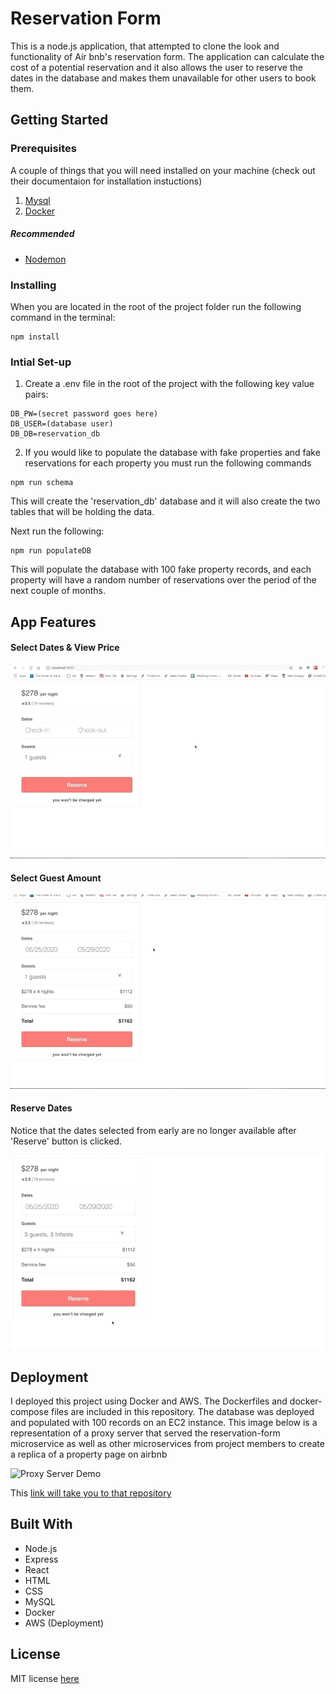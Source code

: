 # Reservation Form
This is a node.js application, that attempted to clone the look and functionality of Air bnb's reservation form.  The application can calculate the cost of a potential reservation and it also allows the user to reserve the dates in the database and makes them unavailable for other users to book them. 

## Getting Started

### Prerequisites
A couple of things that you will need installed on your machine (check out their documentaion for installation instuctions)

1. [Mysql](https://dev.mysql.com/downloads/mysql/)
2. [Docker](https://www.docker.com/products/docker-desktop)

##### Recommended
* [Nodemon](https://nodemon.io/)

### Installing
When you are located in the root of the project folder run the following command in the terminal:
```
npm install
```

### Intial Set-up

1. Create a .env file in the root of the project with the following key value pairs:
```
DB_PW=(secret password goes here)
DB_USER=(database user)
DB_DB=reservation_db
```

2. If you would like to populate the database with fake properties and fake reservations for each property you must run the following commands

```
npm run schema
```
This will create the 'reservation_db' database and it will also create the two tables that will be holding the data.

Next run the following:
```
npm run populateDB
```
This will populate the database with 100 fake property records, and each property will have a random number of reservations over the period of the next couple of months.

## App Features

#### Select Dates & View Price

![Select Dates Gif](Demo/select-dates.gif)

#### Select Guest Amount

![Guests Gif](Demo/guests.gif)

#### Reserve Dates

Notice that the dates selected from early are no longer available after 'Reserve' button is clicked.

![Reserve Gif](Demo/reserve.gif)

## Deployment

I deployed this project using Docker and AWS.  The Dockerfiles and docker-compose files are included in this repository.  The database was deployed and populated with 100 records on an EC2 instance. This image below is a representation of a proxy server that served the reservation-form microservice as well as other microservices from project members to create a replica of a property page on airbnb 

![Proxy Server Demo](Demo/reservation-proxy.gif)

This [link will take you to that repository](https://github.com/There-By-The-Sea/reservation-proxy)

## Built With
* Node.js
* Express
* React
* HTML
* CSS
* MySQL
* Docker
* AWS (Deployment)

## License
MIT license [here](https://github.com/There-By-The-Sea/reservation-form/blob/master/LICENSE)
